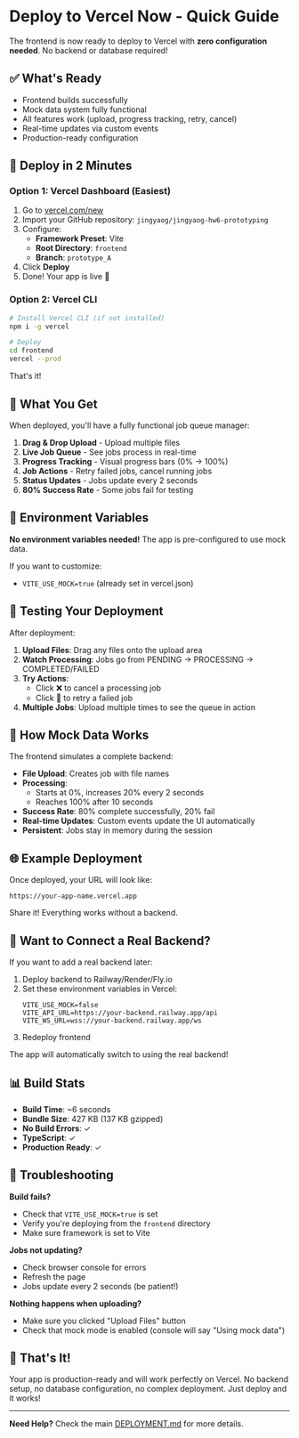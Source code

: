 # Deploy to Vercel Now - Quick Guide

The frontend is now ready to deploy to Vercel with **zero configuration needed**. No backend or database required!

## ✅ What's Ready

- Frontend builds successfully
- Mock data system fully functional
- All features work (upload, progress tracking, retry, cancel)
- Real-time updates via custom events
- Production-ready configuration

## 🚀 Deploy in 2 Minutes

### Option 1: Vercel Dashboard (Easiest)

1. Go to [vercel.com/new](https://vercel.com/new)
2. Import your GitHub repository: `jingyaog/jingyaog-hw6-prototyping`
3. Configure:
   - **Framework Preset**: Vite
   - **Root Directory**: `frontend`
   - **Branch**: `prototype_A`
4. Click **Deploy**
5. Done! Your app is live 🎉

### Option 2: Vercel CLI

```bash
# Install Vercel CLI (if not installed)
npm i -g vercel

# Deploy
cd frontend
vercel --prod
```

That's it!

## 🎯 What You Get

When deployed, you'll have a fully functional job queue manager:

1. **Drag & Drop Upload** - Upload multiple files
2. **Live Job Queue** - See jobs process in real-time
3. **Progress Tracking** - Visual progress bars (0% → 100%)
4. **Job Actions** - Retry failed jobs, cancel running jobs
5. **Status Updates** - Jobs update every 2 seconds
6. **80% Success Rate** - Some jobs fail for testing

## 🔧 Environment Variables

**No environment variables needed!** The app is pre-configured to use mock data.

If you want to customize:
- `VITE_USE_MOCK=true` (already set in vercel.json)

## 📱 Testing Your Deployment

After deployment:

1. **Upload Files**: Drag any files onto the upload area
2. **Watch Processing**: Jobs go from PENDING → PROCESSING → COMPLETED/FAILED
3. **Try Actions**:
   - Click ❌ to cancel a processing job
   - Click 🔄 to retry a failed job
4. **Multiple Jobs**: Upload multiple times to see the queue in action

## 🔄 How Mock Data Works

The frontend simulates a complete backend:

- **File Upload**: Creates job with file names
- **Processing**:
  - Starts at 0%, increases 20% every 2 seconds
  - Reaches 100% after 10 seconds
- **Success Rate**: 80% complete successfully, 20% fail
- **Real-time Updates**: Custom events update the UI automatically
- **Persistent**: Jobs stay in memory during the session

## 🌐 Example Deployment

Once deployed, your URL will look like:
```
https://your-app-name.vercel.app
```

Share it! Everything works without a backend.

## 🔌 Want to Connect a Real Backend?

If you want to add a real backend later:

1. Deploy backend to Railway/Render/Fly.io
2. Set these environment variables in Vercel:
   ```
   VITE_USE_MOCK=false
   VITE_API_URL=https://your-backend.railway.app/api
   VITE_WS_URL=wss://your-backend.railway.app/ws
   ```
3. Redeploy frontend

The app will automatically switch to using the real backend!

## 📊 Build Stats

- **Build Time**: ~6 seconds
- **Bundle Size**: 427 KB (137 KB gzipped)
- **No Build Errors**: ✓
- **TypeScript**: ✓
- **Production Ready**: ✓

## 🐛 Troubleshooting

**Build fails?**
- Check that `VITE_USE_MOCK=true` is set
- Verify you're deploying from the `frontend` directory
- Make sure framework is set to Vite

**Jobs not updating?**
- Check browser console for errors
- Refresh the page
- Jobs update every 2 seconds (be patient!)

**Nothing happens when uploading?**
- Make sure you clicked "Upload Files" button
- Check that mock mode is enabled (console will say "Using mock data")

## 🎉 That's It!

Your app is production-ready and will work perfectly on Vercel. No backend setup, no database configuration, no complex deployment. Just deploy and it works!

---

**Need Help?** Check the main [DEPLOYMENT.md](./DEPLOYMENT.md) for more details.
